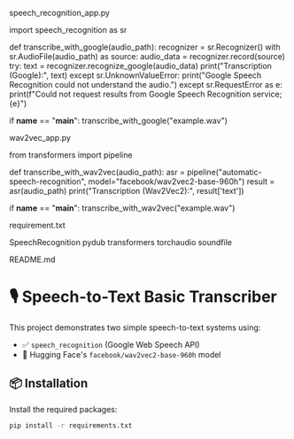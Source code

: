speech_recognition_app.py

import speech_recognition as sr

def transcribe_with_google(audio_path):
    recognizer = sr.Recognizer()
    with sr.AudioFile(audio_path) as source:
        audio_data = recognizer.record(source)
        try:
            text = recognizer.recognize_google(audio_data)
            print("Transcription (Google):", text)
        except sr.UnknownValueError:
            print("Google Speech Recognition could not understand the audio.")
        except sr.RequestError as e:
            print(f"Could not request results from Google Speech Recognition service; {e}")

if __name__ == "__main__":
    transcribe_with_google("example.wav")

wav2vec_app.py

from transformers import pipeline

def transcribe_with_wav2vec(audio_path):
    asr = pipeline("automatic-speech-recognition", model="facebook/wav2vec2-base-960h")
    result = asr(audio_path)
    print("Transcription (Wav2Vec2):", result['text'])

if __name__ == "__main__":
    transcribe_with_wav2vec("example.wav")

requirement.txt

SpeechRecognition
pydub
transformers
torchaudio
soundfile

README.md

# 🎙️ Speech-to-Text Basic Transcriber

This project demonstrates two simple speech-to-text systems using:

- ✅ `speech_recognition` (Google Web Speech API)
- 🤖 Hugging Face's `facebook/wav2vec2-base-960h` model

## 📦 Installation

Install the required packages:

```bash
pip install -r requirements.txt
